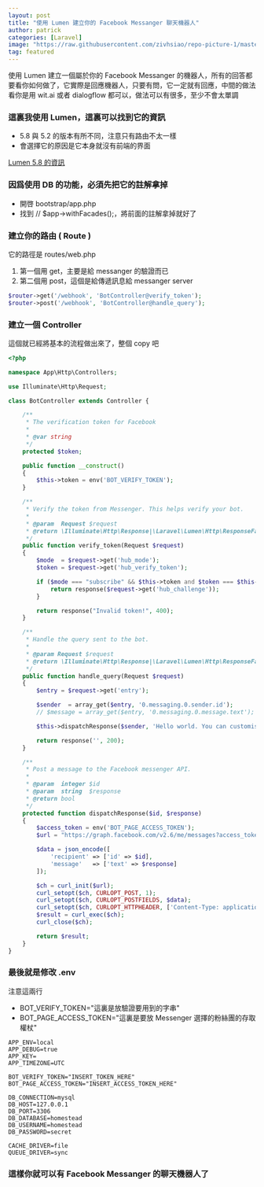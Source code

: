 ```yaml
---
layout: post
title: "使用 Lumen 建立你的 Facebook Messanger 聊天機器人"
author: patrick
categories: [Laravel]
image: "https://raw.githubusercontent.com/zivhsiao/repo-picture-1/master/images/facebook_api/1_ADfT0WNAGLxu0wv1IGqOTQ.png"  
tag: featured
---
```



使用 Lumen 建立一個屬於你的 Facebook Messanger 的機器人，所有的回答都要看你如何做了，它實際是回應機器人，只要有問，它一定就有回應，中間的做法看你是用 wit.ai 或者 dialogflow 都可以，做法可以有很多，至少不會太單調


### 這裏我使用 Lumen，這裏可以找到它的資訊

* 5.8 與 5.2 的版本有所不同，注意只有路由不太一樣
* 會選擇它的原因是它本身就沒有前端的界面

[Lumen 5.8 的資訊](https://lumen.laravel.com/docs/5.8)

### 因爲使用 DB 的功能，必須先把它的註解拿掉

* 開啓 bootstrap/app.php
* 找到 // $app->withFacades();，將前面的註解拿掉就好了

### 建立你的路由 ( Route )

它的路徑是 routes/web.php

1. 第一個用 get，主要是給 messanger 的驗證而已
2. 第二個用 post，這個是給傳遞訊息給 messanger server

```php
$router->get('/webhook', 'BotController@verify_token');
$router->post('/webhook', 'BotController@handle_query');
```

### 建立一個 Controller

這個就已經將基本的流程做出來了，整個 copy 吧

```php
<?php

namespace App\Http\Controllers;

use Illuminate\Http\Request;

class BotController extends Controller {

    /**
     * The verification token for Facebook
     *
     * @var string
     */
    protected $token;

    public function __construct()
    {
        $this->token = env('BOT_VERIFY_TOKEN');
    }

    /**
     * Verify the token from Messenger. This helps verify your bot.
     *
     * @param  Request $request
     * @return \Illuminate\Http\Response|\Laravel\Lumen\Http\ResponseFactory
     */
    public function verify_token(Request $request)
    {
        $mode  = $request->get('hub_mode');
        $token = $request->get('hub_verify_token');

        if ($mode === "subscribe" && $this->token and $token === $this->token) {
            return response($request->get('hub_challenge'));
        }

        return response("Invalid token!", 400);
    }

    /**
     * Handle the query sent to the bot.
     *
     * @param Request $request
     * @return \Illuminate\Http\Response|\Laravel\Lumen\Http\ResponseFactory
     */
    public function handle_query(Request $request)
    {
        $entry = $request->get('entry');

        $sender  = array_get($entry, '0.messaging.0.sender.id');
        // $message = array_get($entry, '0.messaging.0.message.text');

        $this->dispatchResponse($sender, 'Hello world. You can customise my response.');

        return response('', 200);
    }

    /**
     * Post a message to the Facebook messenger API.
     *
     * @param  integer $id
     * @param  string  $response
     * @return bool
     */
    protected function dispatchResponse($id, $response)
    {
        $access_token = env('BOT_PAGE_ACCESS_TOKEN');
        $url = "https://graph.facebook.com/v2.6/me/messages?access_token={$access_token}";

        $data = json_encode([
            'recipient' => ['id' => $id],
            'message'   => ['text' => $response]
        ]);

        $ch = curl_init($url);
        curl_setopt($ch, CURLOPT_POST, 1);
        curl_setopt($ch, CURLOPT_POSTFIELDS, $data);
        curl_setopt($ch, CURLOPT_HTTPHEADER, ['Content-Type: application/json']);
        $result = curl_exec($ch);
        curl_close($ch);

        return $result;
    }
}
```

### 最後就是修改 .env

注意這兩行
* BOT_VERIFY_TOKEN="這裏是放驗證要用到的字串"
* BOT_PAGE_ACCESS_TOKEN="這裏是要放 Messenger 選擇的粉絲團的存取權杖"

```text
APP_ENV=local
APP_DEBUG=true
APP_KEY=
APP_TIMEZONE=UTC

BOT_VERIFY_TOKEN="INSERT_TOKEN_HERE"
BOT_PAGE_ACCESS_TOKEN="INSERT_ACCESS_TOKEN_HERE"

DB_CONNECTION=mysql
DB_HOST=127.0.0.1
DB_PORT=3306
DB_DATABASE=homestead
DB_USERNAME=homestead
DB_PASSWORD=secret

CACHE_DRIVER=file
QUEUE_DRIVER=sync
```

### 這樣你就可以有 Facebook Messanger 的聊天機器人了 